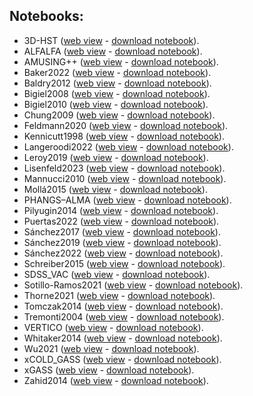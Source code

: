 ---
---

## Notebooks:

  - 3D-HST ([web view](3D-HST/plots.html) - [download notebook](3D-HST/plots.jl)).
  - ALFALFA ([web view](ALFALFA/plots.html) - [download notebook](ALFALFA/plots.jl)).
  - AMUSING++ ([web view](AMUSING++/plots.html) - [download notebook](AMUSING++/plots.jl)).
  - Baker2022 ([web view](Baker2022/plots.html) - [download notebook](Baker2022/plots.jl)).
  - Baldry2012 ([web view](Baldry2012/plots.html) - [download notebook](Baldry2012/plots.jl)).
  - Bigiel2008 ([web view](Bigiel2008/plots.html) - [download notebook](Bigiel2008/plots.jl)).
  - Bigiel2010 ([web view](Bigiel2010/plots.html) - [download notebook](Bigiel2010/plots.jl)).
  - Chung2009 ([web view](Chung2009/plots.html) - [download notebook](Chung2009/plots.jl)).
  - Feldmann2020 ([web view](Feldmann2020/plots.html) - [download notebook](Feldmann2020/plots.jl)).
  - Kennicutt1998 ([web view](Kennicutt1998/plots.html) - [download notebook](Kennicutt1998/plots.jl)).
  - Langeroodi2022 ([web view](Langeroodi2022/plots.html) - [download notebook](Langeroodi2022/plots.jl)).
  - Leroy2019 ([web view](Leroy2019/plots.html) - [download notebook](Leroy2019/plots.jl)).
  - Lisenfeld2023 ([web view](Lisenfeld2023/plots.html) - [download notebook](Lisenfeld2023/plots.jl)).
  - Mannucci2010 ([web view](Mannucci2010/plots.html) - [download notebook](Mannucci2010/plots.jl)).
  - Mollá2015 ([web view](Mollá2015/plots.html) - [download notebook](Mollá2015/plots.jl)).
  - PHANGS–ALMA ([web view](PHANGS–ALMA/plots.html) - [download notebook](PHANGS–ALMA/plots.jl)).
  - Pilyugin2014 ([web view](Pilyugin2014/plots.html) - [download notebook](Pilyugin2014/plots.jl)).
  - Puertas2022 ([web view](Puertas2022/plots.html) - [download notebook](Puertas2022/plots.jl)).
  - Sánchez2017 ([web view](Sánchez2017/plots.html) - [download notebook](Sánchez2017/plots.jl)).
  - Sánchez2019 ([web view](Sánchez2019/plots.html) - [download notebook](Sánchez2019/plots.jl)).
  - Sánchez2022 ([web view](Sánchez2022/plots.html) - [download notebook](Sánchez2022/plots.jl)).
  - Schreiber2015 ([web view](Schreiber2015/plots.html) - [download notebook](Schreiber2015/plots.jl)).
  - SDSS_VAC ([web view](SDSS_VAC/plots.html) - [download notebook](SDSS_VAC/plots.jl)).
  - Sotillo-Ramos2021 ([web view](Sotillo-Ramos2021/plots.html) - [download notebook](Sotillo-Ramos2021/plots.jl)).
  - Thorne2021 ([web view](Thorne2021/plots.html) - [download notebook](Thorne2021/plots.jl)).
  - Tomczak2014 ([web view](Tomczak2014/plots.html) - [download notebook](Tomczak2014/plots.jl)).
  - Tremonti2004 ([web view](Tremonti2004/plots.html) - [download notebook](Tremonti2004/plots.jl)).
  - VERTICO ([web view](VERTICO/plots.html) - [download notebook](VERTICO/plots.jl)).
  - Whitaker2014 ([web view](Whitaker2014/plots.html) - [download notebook](Whitaker2014/plots.jl)).
  - Wu2021 ([web view](Wu2021/plots.html) - [download notebook](Wu2021/plots.jl)).
  - xCOLD_GASS ([web view](xCOLD_GASS/plots.html) - [download notebook](xCOLD_GASS/plots.jl)).
  - xGASS ([web view](xGASS/plots.html) - [download notebook](xGASS/plots.jl)).
  - Zahid2014 ([web view](Zahid2014/plots.html) - [download notebook](Zahid2014/plots.jl)).
